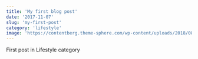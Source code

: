 ```yaml
---
title: 'My first blog post'
date: '2017-11-07'
slug: 'my-first-post'
category: 'lifestyle'
image: 'https://contentberg.theme-sphere.com/wp-content/uploads/2018/08/black-background-burning-close-up-943150-370x370.jpg'
---
```


First post in Lifestyle category
